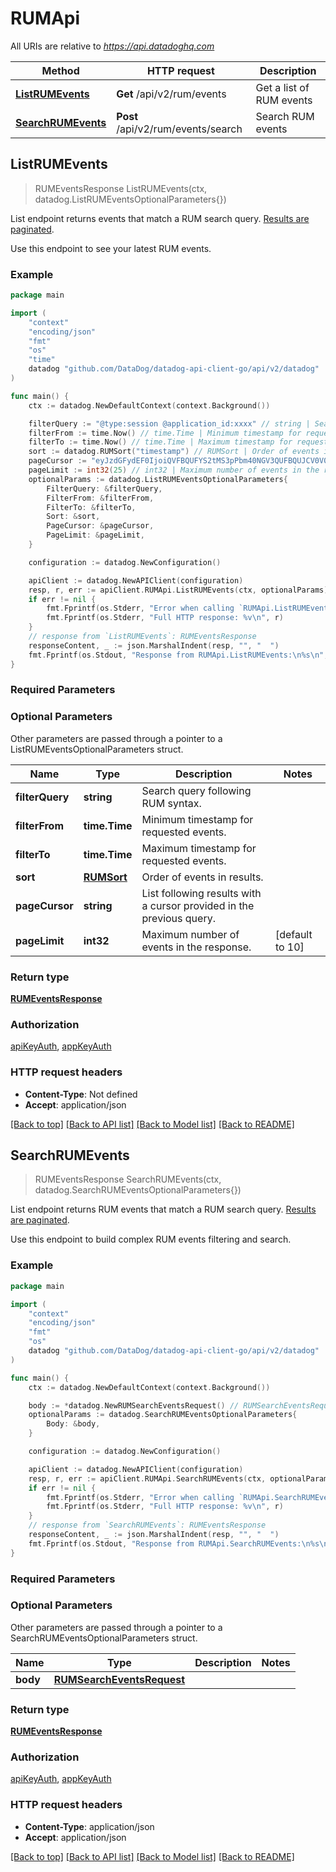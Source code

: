 # RUMApi

All URIs are relative to *https://api.datadoghq.com*

| Method                                           | HTTP request                       | Description              |
| ------------------------------------------------ | ---------------------------------- | ------------------------ |
| [**ListRUMEvents**](RUMApi.md#ListRUMEvents)     | **Get** /api/v2/rum/events         | Get a list of RUM events |
| [**SearchRUMEvents**](RUMApi.md#SearchRUMEvents) | **Post** /api/v2/rum/events/search | Search RUM events        |

## ListRUMEvents

> RUMEventsResponse ListRUMEvents(ctx, datadog.ListRUMEventsOptionalParameters{})

List endpoint returns events that match a RUM search query.
[Results are paginated][1].

Use this endpoint to see your latest RUM events.

[1]: https://docs.datadoghq.com/logs/guide/collect-multiple-logs-with-pagination

### Example

```go
package main

import (
    "context"
    "encoding/json"
    "fmt"
    "os"
    "time"
    datadog "github.com/DataDog/datadog-api-client-go/api/v2/datadog"
)

func main() {
    ctx := datadog.NewDefaultContext(context.Background())

    filterQuery := "@type:session @application_id:xxxx" // string | Search query following RUM syntax. (optional)
    filterFrom := time.Now() // time.Time | Minimum timestamp for requested events. (optional)
    filterTo := time.Now() // time.Time | Maximum timestamp for requested events. (optional)
    sort := datadog.RUMSort("timestamp") // RUMSort | Order of events in results. (optional)
    pageCursor := "eyJzdGFydEF0IjoiQVFBQUFYS2tMS3pPbm40NGV3QUFBQUJCV0V0clRFdDZVbG8zY3pCRmNsbHJiVmxDWlEifQ==" // string | List following results with a cursor provided in the previous query. (optional)
    pageLimit := int32(25) // int32 | Maximum number of events in the response. (optional) (default to 10)
    optionalParams := datadog.ListRUMEventsOptionalParameters{
        FilterQuery: &filterQuery,
        FilterFrom: &filterFrom,
        FilterTo: &filterTo,
        Sort: &sort,
        PageCursor: &pageCursor,
        PageLimit: &pageLimit,
    }

    configuration := datadog.NewConfiguration()

    apiClient := datadog.NewAPIClient(configuration)
    resp, r, err := apiClient.RUMApi.ListRUMEvents(ctx, optionalParams)
    if err != nil {
        fmt.Fprintf(os.Stderr, "Error when calling `RUMApi.ListRUMEvents`: %v\n", err)
        fmt.Fprintf(os.Stderr, "Full HTTP response: %v\n", r)
    }
    // response from `ListRUMEvents`: RUMEventsResponse
    responseContent, _ := json.MarshalIndent(resp, "", "  ")
    fmt.Fprintf(os.Stdout, "Response from RUMApi.ListRUMEvents:\n%s\n", responseContent)
}
```

### Required Parameters

### Optional Parameters

Other parameters are passed through a pointer to a ListRUMEventsOptionalParameters struct.

| Name            | Type                      | Description                                                          | Notes           |
| --------------- | ------------------------- | -------------------------------------------------------------------- | --------------- |
| **filterQuery** | **string**                | Search query following RUM syntax.                                   |
| **filterFrom**  | **time.Time**             | Minimum timestamp for requested events.                              |
| **filterTo**    | **time.Time**             | Maximum timestamp for requested events.                              |
| **sort**        | [**RUMSort**](RUMSort.md) | Order of events in results.                                          |
| **pageCursor**  | **string**                | List following results with a cursor provided in the previous query. |
| **pageLimit**   | **int32**                 | Maximum number of events in the response.                            | [default to 10] |

### Return type

[**RUMEventsResponse**](RUMEventsResponse.md)

### Authorization

[apiKeyAuth](../README.md#apiKeyAuth), [appKeyAuth](../README.md#appKeyAuth)

### HTTP request headers

- **Content-Type**: Not defined
- **Accept**: application/json

[[Back to top]](#) [[Back to API list]](../README.md#documentation-for-api-endpoints)
[[Back to Model list]](../README.md#documentation-for-models)
[[Back to README]](../README.md)

## SearchRUMEvents

> RUMEventsResponse SearchRUMEvents(ctx, datadog.SearchRUMEventsOptionalParameters{})

List endpoint returns RUM events that match a RUM search query.
[Results are paginated][1].

Use this endpoint to build complex RUM events filtering and search.

[1]: https://docs.datadoghq.com/logs/guide/collect-multiple-logs-with-pagination

### Example

```go
package main

import (
    "context"
    "encoding/json"
    "fmt"
    "os"
    datadog "github.com/DataDog/datadog-api-client-go/api/v2/datadog"
)

func main() {
    ctx := datadog.NewDefaultContext(context.Background())

    body := *datadog.NewRUMSearchEventsRequest() // RUMSearchEventsRequest |  (optional)
    optionalParams := datadog.SearchRUMEventsOptionalParameters{
        Body: &body,
    }

    configuration := datadog.NewConfiguration()

    apiClient := datadog.NewAPIClient(configuration)
    resp, r, err := apiClient.RUMApi.SearchRUMEvents(ctx, optionalParams)
    if err != nil {
        fmt.Fprintf(os.Stderr, "Error when calling `RUMApi.SearchRUMEvents`: %v\n", err)
        fmt.Fprintf(os.Stderr, "Full HTTP response: %v\n", r)
    }
    // response from `SearchRUMEvents`: RUMEventsResponse
    responseContent, _ := json.MarshalIndent(resp, "", "  ")
    fmt.Fprintf(os.Stdout, "Response from RUMApi.SearchRUMEvents:\n%s\n", responseContent)
}
```

### Required Parameters

### Optional Parameters

Other parameters are passed through a pointer to a SearchRUMEventsOptionalParameters struct.

| Name     | Type                                                    | Description | Notes |
| -------- | ------------------------------------------------------- | ----------- | ----- |
| **body** | [**RUMSearchEventsRequest**](RUMSearchEventsRequest.md) |             |

### Return type

[**RUMEventsResponse**](RUMEventsResponse.md)

### Authorization

[apiKeyAuth](../README.md#apiKeyAuth), [appKeyAuth](../README.md#appKeyAuth)

### HTTP request headers

- **Content-Type**: application/json
- **Accept**: application/json

[[Back to top]](#) [[Back to API list]](../README.md#documentation-for-api-endpoints)
[[Back to Model list]](../README.md#documentation-for-models)
[[Back to README]](../README.md)
